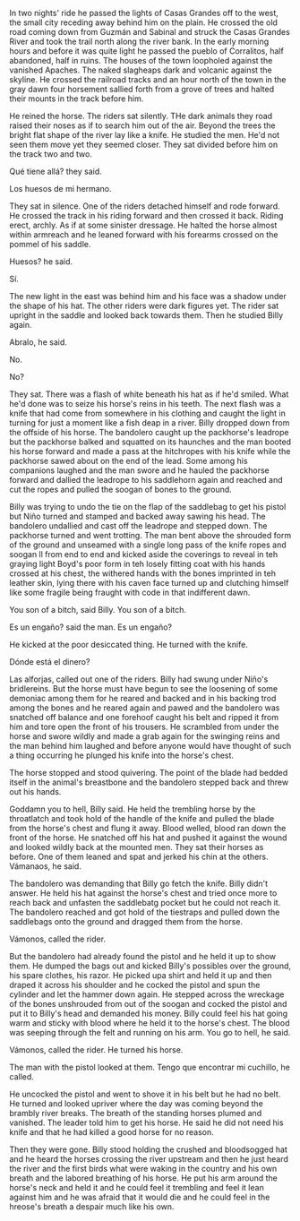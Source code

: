 In two nights' ride he passed the lights of Casas Grandes off to the west, the
small city receding away behind him on the plain. He crossed the old road coming
down from Guzmán and Sabinal and struck the Casas Grandes River and took the
trail north along the river bank. In the early morning hours and before it was
quite light he passed the pueblo of Corralitos, half abandoned, half in ruins.
The houses of the town loopholed against the vanished Apaches. The naked
slagheaps dark and volcanic against the skyline. He crossed the railroad tracks
and an hour north of the town in the gray dawn four horsement sallied forth from
a grove of trees and halted their mounts in the track before him.

He reined the horse. The riders sat silently. THe dark animals they road raised
their noses as if to search him out of the air. Beyond the trees the bright flat
shape of the river lay like a knife. He studied the men. He'd not seen them move
yet they seemed closer. They sat divided before him on the track two and two.

Qué tiene allá? they said.

Los huesos de mi hermano.

They sat in silence. One of the riders detached himself and rode forward. He
crossed the track in his riding forward and then crossed it back. Riding erect,
archly. As if at some sinister dressage. He halted the horse almost within
armreach and he leaned forward with his forearms crossed on the pommel of his
saddle.

Huesos? he said.

Sí.

The new light in the east was behind him and his face was a shadow under the
shape of his hat. The other riders were dark figures yet. The rider sat upright
in the saddle and looked back towards them. Then he studied Billy again.

Abralo, he said.

No.

No?

They sat. There was a flash of white beneath his hat as if he'd smiled. What
he'd done was to seize his horse's reins in his teeth. The next flash was a
knife that had come from somewhere in his clothing and caught the light in
turning for just a moment like a fish deap in a river. Billy dropped down from
the offside of his horse. The bandolero caught up the packhorse's leadrope but
the packhorse balked and squatted on its haunches and the man booted his horse
forward and made a pass at the hitchropes with his knife while the packhorse
sawed about on the end of the lead. Some among his companions laughed and the
man swore and he hauled the packhorse forward and dallied the leadrope to his
saddlehorn again and reached and cut the ropes and pulled the soogan of bones to
the ground.

Billy was trying to undo the tie on the flap of the saddlebag to get his pistol
but Niño turned and stamped and backed away sawing his head. The bandolero
undallied and cast off the leadrope and stepped down. The packhorse turned and
went trotting. The man bent above the shrouded form of the ground and unseamed
with a single long pass of the knife ropes and soogan ll from end to end and
kicked aside the coverings to reveal in teh graying light Boyd's poor form in
teh losely fitting coat with his hands crossed at his chest, the withered hands
with the bones imprinted in teh leather skin, lying there with his caven face
turned up and clutching himself like some fragile being fraught with code in
that indifferent dawn.

You son of a bitch, said Billy. You son of a bitch.

Es un engaño? said the man. Es un engaño?

He kicked at the poor desiccated thing. He turned with the knife.

Dónde está el dinero?

Las alforjas, called out one of the riders. Billy had swung under Niño's
bridlereins. But the horse must have begun to see the loosening of some demoniac
among them for he reared and backed and in his backing trod among the bones and
he reared again and pawed and the bandolero was snatched off balance and one
forehoof caught his belt and ripped it from him and tore open the front of his
trousers. He scrambled from under the horse and swore wildly and made a grab
again for the swinging reins and the man behind him laughed and before anyone
would have thought of such a thing occurring he plunged his knife into the
horse's chest.

The horse stopped and stood quivering. The point of the blade had bedded itself
in the animal's breastbone and the bandolero stepped back and threw out his
hands.

Goddamn you to hell, Billy said. He held the trembling horse by the throatlatch
and took hold of the handle of the knife and pulled the blade from the horse's
chest and flung it away. Blood welled, blood ran down the front of the horse. He
snatched off his hat and pushed it against the wound and looked wildly back at
the mounted men. They sat their horses as before. One of them leaned and spat
and jerked his chin at the others. Vámanaos, he said.

The bandolero was demanding that Billy go fetch the knife. Billy didn't answer.
He held his hat against the horse's chest and tried once more to reach back and
unfasten the saddlebatg pocket but he could not reach it. The bandolero reached
and got hold of the tiestraps and pulled down the saddlebags onto the ground and
dragged them from the horse.

Vámonos, called the rider.

But the bandolero had already found the pistol and he held it up to show them.
He dumped the bags out and kicked Billy's possibles over the ground, his spare
clothes, his razor. He picked upa  shirt and held it up and then draped it
across his shoulder and he cocked the pistol and spun the cylinder and let the
hammer down again. He stepped across the wreckage of the bones unshrouded from
out of the soogan and cocked the pistol and put it to Billy's head and demanded
his money. Billy could feel his hat going warm and sticky with blood where he
held it to the horse's chest. The blood was seeping through the felt and running
on his arm. You go to hell, he said.

Vámonos, called the rider. He turned his horse.

The man with the pistol looked at them. Tengo que encontrar mi cuchillo, he
called.

He uncocked the pistol and went to shove it in his belt but he had no belt. He
turned and looked upriver where the day was coming beyond the brambly river
breaks. The breath of the standing horses plumed and vanished. The leader told
him to get his horse. He said he did not need his knife and that he had killed a
good horse for no reason.

Then they were gone. Billy stood holding the crushed and bloodsogged hat and he
heard the horses crossing the river upstream and then he just heard the river
and the first birds what were waking in the country and his own breath and the
labored breathing of his horse. He put his arm around the horse's neck and held
it and he could feel it trembling and feel it lean against him and he was afraid
that it would die and he could feel in the hreose's breath a despair much like
his own.
